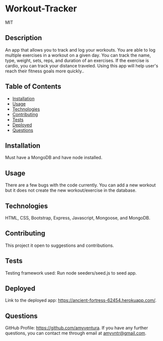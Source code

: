 # Workout-Tracker

MIT

## Description
An app that allows you to track and log your workouts. You are able to log multiple exercises in a workout on a given day. You can track the name, type, weight, sets, reps, and duration of an exercises. If the exercise is cardio, you can track your distance traveled. Using this app will help user's reach their fitness goals more quickly..

## Table of Contents

* [Installation](#installation)
* [Usage](#usage)
* [Technologies](#Technologies)
* [Contributing](#contributing)
* [Tests](#tests)
* [Deployed](#deployed)
* [Questions](#questions)

## Installation
Must have a MongoDB and have node installed.

## Usage
There are a few bugs with the code currently. You can add a new workout but it does not create the new workout/exercise in the database.

## Technologies
HTML, CSS, Bootstrap, Express, Javascript, Mongoose, and MongoDB.

## Contributing
This project it open to suggestions and contributions.

## Tests
Testing framework used: Run node seeders/seed.js to seed app.

## Deployed
Link to the deployed app: https://ancient-fortress-62454.herokuapp.com/.

## Questions
GitHub Profile: https://github.com/amyventura. 
If you have any further questions, you can contact me through email at amyvntr@gmail.com.

